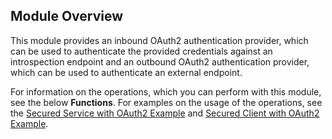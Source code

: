 ## Module Overview

This module provides an inbound OAuth2 authentication provider, which can be used to authenticate the provided credentials against an introspection endpoint and an outbound OAuth2 authentication provider, which can be used to authenticate an external endpoint.

For information on the operations, which you can perform with this module, see the below **Functions**. For examples on the usage of the operations, see the [Secured Service with OAuth2 Example](https://ballerina.io/swan-lake/learn/by-example/secured-service-with-oauth2.html) and [Secured Client with OAuth2 Example](https://ballerina.io/swan-lake/learn/by-example/secured-client-with-oauth2.html).

